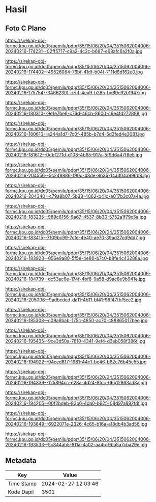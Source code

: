 # Hasil

## Foto C Plano

https://sirekap-obj-formc.kpu.go.id/dc05/pemilu/pdpr/35/15/06/20/04/3515062004006-20240216-174231--02ff5717-c9a2-4c2c-b687-e68afc6a2f0a.jpg

https://sirekap-obj-formc.kpu.go.id/dc05/pemilu/pdpr/35/15/06/20/04/3515062004006-20240216-174402--49526084-76bf-41df-b04f-7111d8d162e0.jpg

https://sirekap-obj-formc.kpu.go.id/dc05/pemilu/pdpr/35/15/06/20/04/3515062004006-20240216-175754--3466230f-c7cf-4ea9-b265-bd69e92b1947.jpg

https://sirekap-obj-formc.kpu.go.id/dc05/pemilu/pdpr/35/15/06/20/04/3515062004006-20240216-180310--9e1e7be6-c76d-46cb-8600-c6e4fd272888.jpg

https://sirekap-obj-formc.kpu.go.id/dc05/pemilu/pdpr/35/15/06/20/04/3515062004006-20240216-180610--a244a1d7-7c0f-485b-b7d4-5d3fed4e3081.jpg

https://sirekap-obj-formc.kpu.go.id/dc05/pemilu/pdpr/35/15/06/20/04/3515062004006-20240216-181612--0dbf271d-d108-4b65-917a-5f9d6a47f8e5.jpg

https://sirekap-obj-formc.kpu.go.id/dc05/pemilu/pdpr/35/15/06/20/04/3515062004006-20240216-204556--5c249886-f90c-48de-8b35-14a304a996b8.jpg

https://sirekap-obj-formc.kpu.go.id/dc05/pemilu/pdpr/35/15/06/20/04/3515062004006-20240216-204340--c79a8b07-5b33-4062-b41d-e017b3c07a4a.jpg

https://sirekap-obj-formc.kpu.go.id/dc05/pemilu/pdpr/35/15/06/20/04/3515062004006-20240216-183235--989c6156-9a67-4537-8b30-5752a1f79c5a.jpg

https://sirekap-obj-formc.kpu.go.id/dc05/pemilu/pdpr/35/15/06/20/04/3515062004006-20240216-183415--7109bc99-7cfe-4e40-ae70-39ad27cd9dd7.jpg

https://sirekap-obj-formc.kpu.go.id/dc05/pemilu/pdpr/35/15/06/20/04/3515062004006-20240216-183923--056e9a80-5f5e-4e80-b7c0-b8fe4c43288a.jpg

https://sirekap-obj-formc.kpu.go.id/dc05/pemilu/pdpr/35/15/06/20/04/3515062004006-20240216-184739--dc53ac6e-174f-4bf8-9a58-d9ac8e9b941e.jpg

https://sirekap-obj-formc.kpu.go.id/dc05/pemilu/pdpr/35/15/06/20/04/3515062004006-20240216-205006--9adbcdcd-da11-4b11-bf41-96f47fbf5ec2.jpg

https://sirekap-obj-formc.kpu.go.id/dc05/pemilu/pdpr/35/15/06/20/04/3515062004006-20240216-185308--c09a6bab-175c-4850-ac70-c88865017bee.jpg

https://sirekap-obj-formc.kpu.go.id/dc05/pemilu/pdpr/35/15/06/20/04/3515062004006-20240216-195435--9ce3d50a-7610-4341-9ef4-d3eb058f386f.jpg

https://sirekap-obj-formc.kpu.go.id/dc05/pemilu/pdpr/35/15/06/20/04/3515062004006-20240216-194922--94ced617-1981-44c1-bc46-b62c76b45c55.jpg

https://sirekap-obj-formc.kpu.go.id/dc05/pemilu/pdpr/35/15/06/20/04/3515062004006-20240216-194339--125894cc-e28a-4d24-8fcc-66b12863ad8a.jpg

https://sirekap-obj-formc.kpu.go.id/dc05/pemilu/pdpr/35/15/06/20/04/3515062004006-20240216-194205--00f2bdeb-83b6-4da0-b925-08d97a892fdf.jpg

https://sirekap-obj-formc.kpu.go.id/dc05/pemilu/pdpr/35/15/06/20/04/3515062004006-20240216-193849--6922071e-2326-4c65-b16a-a18db4b3ad56.jpg

https://sirekap-obj-formc.kpu.go.id/dc05/pemilu/pdpr/35/15/06/20/04/3515062004006-20240216-193533--5c844ab5-811a-4a02-aa4b-9ba5a7cba29e.jpg


## Metadata

| Key        | Value               |
| ---------- | ------------------- |
| Time Stamp | 2024-02-27 12:03:46 |
| Kode Dapil | 3501                |



